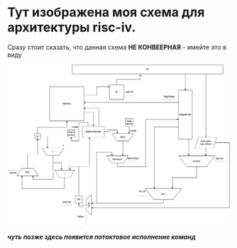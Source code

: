 # Тут изображена моя схема для архитектуры risc-iv.


Сразу стоит сказать, что данная схема <strong>НЕ КОНВЕЕРНАЯ</strong> - имейте это в виду

 ![Схемочка](https://github.com/2BuRy1/CSA/blob/main/lab3/scheme/risc-iv.png)



***чуть позже здесь появится потактовое исполнение команд***
